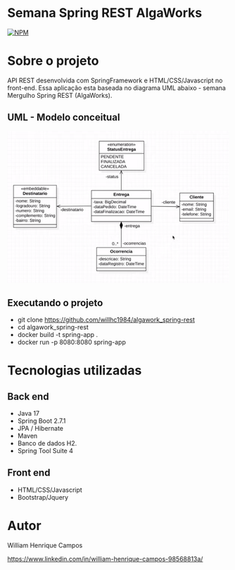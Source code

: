 # Semana Spring REST AlgaWorks 
[![NPM](https://img.shields.io/npm/l/react)](https://github.com/devsuperior/sds1-wmazoni/blob/master/LICENSE) 

# Sobre o projeto

API REST desenvolvida com SpringFramework e HTML/CSS/Javascript no front-end. Essa aplicação esta baseada no diagrama UML abaixo - semana Mergulho Spring REST (AlgaWorks).

## UML - Modelo conceitual
![Mobile 1](crud_rest_algaworks.png)

## Executando o projeto
- git clone https://github.com/willhc1984/algawork_spring-rest
- cd algawork_spring-rest
- docker build -t spring-app .
- docker run -p 8080:8080 spring-app

# Tecnologias utilizadas
## Back end
- Java 17
- Spring Boot 2.7.1
- JPA / Hibernate
- Maven
- Banco de dados H2.
- Spring Tool Suite 4

## Front end
- HTML/CSS/Javascript
- Bootstrap/Jquery

# Autor

William Henrique Campos

https://www.linkedin.com/in/william-henrique-campos-98568813a/

